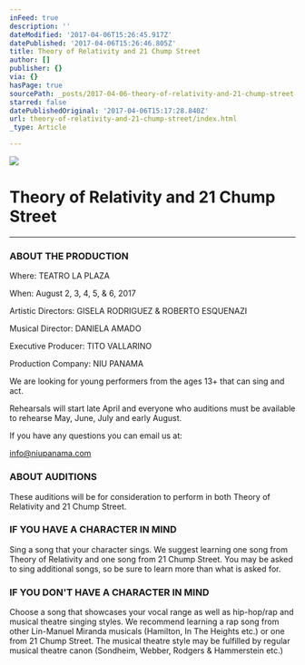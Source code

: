 ```yaml
---
inFeed: true
description: ''
dateModified: '2017-04-06T15:26:45.917Z'
datePublished: '2017-04-06T15:26:46.805Z'
title: Theory of Relativity and 21 Chump Street
author: []
publisher: {}
via: {}
hasPage: true
sourcePath: _posts/2017-04-06-theory-of-relativity-and-21-chump-street.md
starred: false
datePublishedOriginal: '2017-04-06T15:17:28.840Z'
url: theory-of-relativity-and-21-chump-street/index.html
_type: Article

---
```

![](https://the-grid-user-content.s3-us-west-2.amazonaws.com/952ce6bb-ce52-4bd8-83fc-200710d7b2ad.png)

# Theory of Relativity and 21 Chump Street

---

### ABOUT THE PRODUCTION

Where: TEATRO LA PLAZA

When: August 2, 3, 4, 5, & 6, 2017

Artistic Directors: GISELA RODRIGUEZ & ROBERTO ESQUENAZI

Musical Director: DANIELA AMADO

Executive Producer: TITO VALLARINO

Production Company: NIU PANAMA

We are looking for young performers from the ages 13+ that can sing and act.

Rehearsals will start late April and everyone who auditions must be available to rehearse May, June, July and early August.

If you have any questions you can email us at:

info@niupanama.com

### ABOUT AUDITIONS

These auditions will be for consideration to perform in both Theory of Relativity and 21 Chump Street.

### IF YOU HAVE A CHARACTER IN MIND

Sing a song that your character sings. We suggest learning one song from Theory of Relativity and one song from 21 Chump Street. You may be asked to sing additional songs, so be sure to learn more than what is asked for.

### IF YOU DON'T HAVE A CHARACTER IN MIND

Choose a song that showcases your vocal range as well as hip-hop/rap and musical theatre singing styles. We recommend learning a rap song from other Lin-Manuel Miranda musicals (Hamilton, In The Heights etc.) or one from 21 Chump Street. The musical theatre style may be fulfilled by regular musical theatre canon (Sondheim, Webber, Rodgers & Hammerstein etc.)